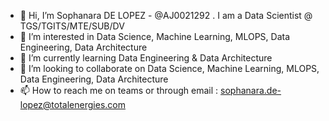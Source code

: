 - 👋 Hi, I’m Sophanara DE LOPEZ - @AJ0021292 . I am a Data Scientist @ TGS/TGITS/MTE/SUB/DV
- 👀 I’m interested in Data Science, Machine Learning, MLOPS, Data Engineering, Data Architecture
- 🌱 I’m currently learning Data Engineering & Data Architecture
- 💞️ I’m looking to collaborate on Data Science, Machine Learning, MLOPS, Data Engineering, Data Architecture
- 📫 How to reach me on teams or through email : sophanara.de-lopez@totalenergies.com

<!---
AJ0021292/AJ0021292 is a ✨ special ✨ repository because its `README.md` (this file) appears on your GitHub profile.
You can click the Preview link to take a look at your changes.
--->
